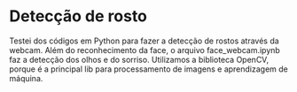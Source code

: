 <h1>Detecção de rosto</h1>
<p>Testei dos códigos em Python para fazer a detecção de rostos através da
webcam. Além do reconhecimento da face, o arquivo face_webcam.ipynb faz a
detecção dos olhos e do sorriso. Utilizamos a biblioteca OpenCV, porque
é a principal lib para processamento de imagens e aprendizagem de máquina.</p> 
